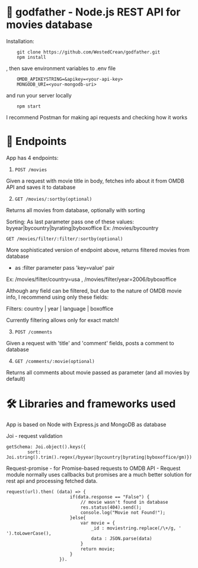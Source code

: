 # 🌹 godfather - Node.js REST API for movies database

Installation: 
```
    git clone https://github.com/WestedCrean/godfather.git
    npm install
```
, then save environment variables to .env file
``` 
    OMDB_APIKEYSTRING=&apikey=<your-api-key>
    MONGODB_URI=<your-mongodb-uri>
```
and run your server locally
```
    npm start
```

I recommend Postman for making api requests and checking how it works

# 🎯 Endpoints
App has 4 endpoints:

1. ``` POST /movies ```

Given a request with movie title in body, fetches info about it from OMDB API and saves it to database

2. ``` GET /movies/:sortby(optional) ```

Returns all movies from database, optionally with sorting

Sorting:
    As last parameter pass one of these values: byyear|bycountry|byrating|byboxoffice
    Ex: /movies/bycountry

``` GET /movies/filter/:filter/:sortby(optional) ```

More sophisticated version of endpoint above, returns filtered movies from database 
- as :filter parameter pass 'key=value' pair

Ex: /movies/filter/country=usa , /movies/filter/year=2006/byboxoffice

Although any field can be filtered, but due to the nature of OMDB movie info, I recommend using only these fields:

Filters:
    country | year | language | boxoffice

Currently filtering allows only for exact match!

3. ``` POST /comments ```

Given a request with 'title' and 'comment' fields, posts a comment to database

4. ``` GET /comments/:movie(optional) ```

Returns all comments about movie passed as parameter (and all movies by default)

# 🛠 Libraries and frameworks used

App is based on Node with Express.js and MongoDB as database

Joi - request validation 
``` 
getSchema: Joi.object().keys({
        sort: Joi.string().trim().regex(/byyear|bycountry|byrating|byboxoffice/gm)})

```
Request-promise - for Promise-based requests to OMDB API - Request module normally uses callbacks but promises are a much better solution for rest api and processing fetched data.

```
request(url).then( (data) => {
                        if(data.response == "False") {
                            // movie wasn't found in database
                            res.status(404).send();
                            console.log("Movie not Found!");
                        }else{
                            var movie = {
                                _id : moviestring.replace(/\+/g, ' ').toLowerCase(),
                                data : JSON.parse(data)
                            }
                            return movie;
                        }
                    }).
```

